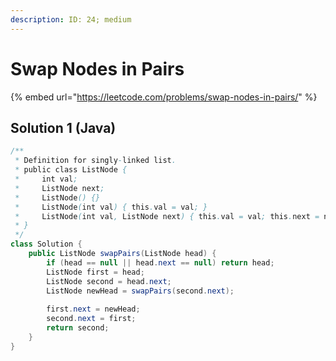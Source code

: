```yaml
---
description: ID: 24; medium
---
```

# Swap Nodes in Pairs

{% embed url="https://leetcode.com/problems/swap-nodes-in-pairs/" %}

## Solution 1 (Java)

```java
/**
 * Definition for singly-linked list.
 * public class ListNode {
 *     int val;
 *     ListNode next;
 *     ListNode() {}
 *     ListNode(int val) { this.val = val; }
 *     ListNode(int val, ListNode next) { this.val = val; this.next = next; }
 * }
 */
class Solution {
    public ListNode swapPairs(ListNode head) {
        if (head == null || head.next == null) return head;
        ListNode first = head;
        ListNode second = head.next;
        ListNode newHead = swapPairs(second.next);
        
        first.next = newHead;
        second.next = first;
        return second;
    }
}
```
